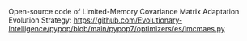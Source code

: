 Open-source code of Limited-Memory Covariance Matrix Adaptation Evolution Strategy: https://github.com/Evolutionary-Intelligence/pypop/blob/main/pypop7/optimizers/es/lmcmaes.py
